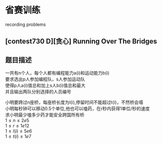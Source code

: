 # 省赛训练
recording problems </br>

## [contest730 D][贪心] Running Over The Bridges
## 题目描述
一共有n个人，每个人都有编程能力a(i)和运动能力b(i)</br>
要求选出p人参加编程队，s人参加运动队</br>
使得p人a(i)值总和加上s人b(i)值总和最大</br>
并且输出两队分别选择的人员编号</br>

小明要跨过n座桥，每座桥长度为l(i),停留时间不能超过t(i)，不然桥会塌</br>
小明每秒钟可以移动0.5个单位,他也可以嗑药，在r秒内获得1单位/秒的速度</br>
求小明最少嗑多少药才能安全跨国所有桥</br>
$1\le n\le 2e5$ </br>
$1\le r\le 1e12$ </br>
$1\le l(i)\le 5e6$ </br>
$1\le t(i)\le 1e7$ </br>